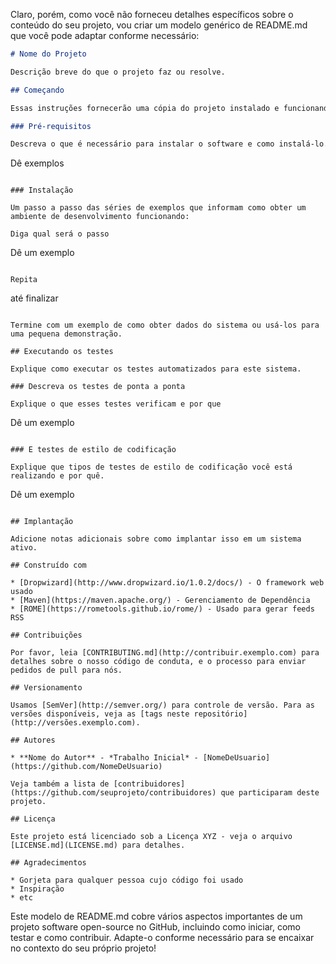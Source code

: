 Claro, porém, como você não forneceu detalhes específicos sobre o conteúdo do seu projeto, vou criar um modelo genérico de README.md que você pode adaptar conforme necessário:

```markdown
# Nome do Projeto

Descrição breve do que o projeto faz ou resolve.

## Começando

Essas instruções fornecerão uma cópia do projeto instalado e funcionando em sua máquina local para fins de desenvolvimento e teste. Veja as notas de implantação para saber como implantar o projeto em um sistema ativo.

### Pré-requisitos

Descreva o que é necessário para instalar o software e como instalá-lo. Por exemplo:

```
Dê exemplos
```

### Instalação

Um passo a passo das séries de exemplos que informam como obter um ambiente de desenvolvimento funcionando:

Diga qual será o passo

```
Dê um exemplo
```

Repita

```
até finalizar
```

Termine com um exemplo de como obter dados do sistema ou usá-los para uma pequena demonstração.

## Executando os testes

Explique como executar os testes automatizados para este sistema.

### Descreva os testes de ponta a ponta

Explique o que esses testes verificam e por que

```
Dê um exemplo
```

### E testes de estilo de codificação

Explique que tipos de testes de estilo de codificação você está realizando e por quê.

```
Dê um exemplo
```

## Implantação

Adicione notas adicionais sobre como implantar isso em um sistema ativo.

## Construído com

* [Dropwizard](http://www.dropwizard.io/1.0.2/docs/) - O framework web usado
* [Maven](https://maven.apache.org/) - Gerenciamento de Dependência
* [ROME](https://rometools.github.io/rome/) - Usado para gerar feeds RSS

## Contribuições

Por favor, leia [CONTRIBUTING.md](http://contribuir.exemplo.com) para detalhes sobre o nosso código de conduta, e o processo para enviar pedidos de pull para nós.

## Versionamento

Usamos [SemVer](http://semver.org/) para controle de versão. Para as versões disponíveis, veja as [tags neste repositório](http://versões.exemplo.com).

## Autores

* **Nome do Autor** - *Trabalho Inicial* - [NomeDeUsuario](https://github.com/NomeDeUsuario)

Veja também a lista de [contribuidores](https://github.com/seuprojeto/contribuidores) que participaram deste projeto.

## Licença

Este projeto está licenciado sob a Licença XYZ - veja o arquivo [LICENSE.md](LICENSE.md) para detalhes.

## Agradecimentos

* Gorjeta para qualquer pessoa cujo código foi usado
* Inspiração
* etc
```

Este modelo de README.md cobre vários aspectos importantes de um projeto software open-source no GitHub, incluindo como iniciar, como testar e como contribuir. Adapte-o conforme necessário para se encaixar no contexto do seu próprio projeto!